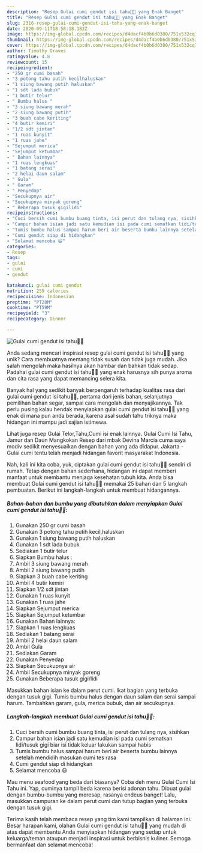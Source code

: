 ```yaml
---
description: "Resep Gulai cumi gendut isi tahu🦑🦑 yang Enak Banget"
title: "Resep Gulai cumi gendut isi tahu🦑🦑 yang Enak Banget"
slug: 2316-resep-gulai-cumi-gendut-isi-tahu-yang-enak-banget
date: 2020-09-11T18:58:18.182Z
image: https://img-global.cpcdn.com/recipes/d4dacf4b0b6d0380/751x532cq70/gulai-cumi-gendut-isi-tahu🦑🦑-foto-resep-utama.jpg
thumbnail: https://img-global.cpcdn.com/recipes/d4dacf4b0b6d0380/751x532cq70/gulai-cumi-gendut-isi-tahu🦑🦑-foto-resep-utama.jpg
cover: https://img-global.cpcdn.com/recipes/d4dacf4b0b6d0380/751x532cq70/gulai-cumi-gendut-isi-tahu🦑🦑-foto-resep-utama.jpg
author: Timothy Graves
ratingvalue: 4.8
reviewcount: 15
recipeingredient:
- "250 gr cumi basah"
- "3 potong tahu putih kecilhaluskan"
- "1 siung bawang putih haluskan"
- "1 sdt lada bubuk"
- "1 butir telur"
- " Bumbu halus "
- "3 siung bawang merah"
- "2 siung bawang putih"
- "3 buah cabe keriting"
- "4 butir kemiri"
- "1/2 sdt jintan"
- "1 ruas kunyit"
- "1 ruas jahe"
- "Sejumput merica"
- "Sejumput ketumbar"
- " Bahan lainnya"
- "1 ruas lengkuas"
- "1 batang serai"
- "2 helai daun salam"
- " Gula"
- " Garam"
- " Penyedap"
- "Secukupnya air"
- "Secukupnya minyak goreng"
- " Beberapa tusuk gigilidi"
recipeinstructions:
- "Cuci bersih cumi bumbu buang tinta, isi perut dan tulang nya, sisihkan"
- "Campur bahan isian jadi satu kemudian isi pada cumi sematkan lidi/tusuk gigi biar isi tidak keluar lakukan sampai habis"
- "Tumis bumbu halus sampai harum beri air beserta bumbu lainnya setelah mendidih masukan cumi tes rasa"
- "Cumi gendut siap di hidangkan"
- "Selamat mencoba 😃"
categories:
- Resep
tags:
- gulai
- cumi
- gendut

katakunci: gulai cumi gendut 
nutrition: 259 calories
recipecuisine: Indonesian
preptime: "PT28M"
cooktime: "PT59M"
recipeyield: "3"
recipecategory: Dinner

---
```



![Gulai cumi gendut isi tahu🦑🦑](https://img-global.cpcdn.com/recipes/d4dacf4b0b6d0380/751x532cq70/gulai-cumi-gendut-isi-tahu🦑🦑-foto-resep-utama.jpg)

Anda sedang mencari inspirasi resep gulai cumi gendut isi tahu🦑🦑 yang unik? Cara membuatnya memang tidak susah dan tidak juga mudah. Jika salah mengolah maka hasilnya akan hambar dan bahkan tidak sedap. Padahal gulai cumi gendut isi tahu🦑🦑 yang enak harusnya sih punya aroma dan cita rasa yang dapat memancing selera kita.

Banyak hal yang sedikit banyak berpengaruh terhadap kualitas rasa dari gulai cumi gendut isi tahu🦑🦑, pertama dari jenis bahan, selanjutnya pemilihan bahan segar, sampai cara mengolah dan menyajikannya. Tak perlu pusing kalau hendak menyiapkan gulai cumi gendut isi tahu🦑🦑 yang enak di mana pun anda berada, karena asal sudah tahu triknya maka hidangan ini mampu jadi sajian istimewa.

Lihat juga resep Gulai Telor,Tahu,Cumi isi enak lainnya. Gulai Cumi Isi Tahu, Jamur dan Daun Mangkokan Resep dari mbak Devina Marcia cuma saya modiv sedikit menyesuaikan dengan bahan yang ada didapur. Jakarta - Gulai cumi tentu telah menjadi hidangan favorit masyarakat Indonesia.


Nah, kali ini kita coba, yuk, ciptakan gulai cumi gendut isi tahu🦑🦑 sendiri di rumah. Tetap dengan bahan sederhana, hidangan ini dapat memberi manfaat untuk membantu menjaga kesehatan tubuh kita. Anda bisa membuat Gulai cumi gendut isi tahu🦑🦑 memakai 25 bahan dan 5 langkah pembuatan. Berikut ini langkah-langkah untuk membuat hidangannya.

<!--inarticleads1-->

##### Bahan-bahan dan bumbu yang dibutuhkan dalam menyiapkan Gulai cumi gendut isi tahu🦑🦑:

1. Gunakan 250 gr cumi basah
1. Gunakan 3 potong tahu putih kecil,haluskan
1. Gunakan 1 siung bawang putih haluskan
1. Gunakan 1 sdt lada bubuk
1. Sediakan 1 butir telur
1. Siapkan  Bumbu halus :
1. Ambil 3 siung bawang merah
1. Ambil 2 siung bawang putih
1. Siapkan 3 buah cabe keriting
1. Ambil 4 butir kemiri
1. Siapkan 1/2 sdt jintan
1. Gunakan 1 ruas kunyit
1. Gunakan 1 ruas jahe
1. Siapkan Sejumput merica
1. Siapkan Sejumput ketumbar
1. Gunakan  Bahan lainnya:
1. Siapkan 1 ruas lengkuas
1. Sediakan 1 batang serai
1. Ambil 2 helai daun salam
1. Ambil  Gula
1. Sediakan  Garam
1. Gunakan  Penyedap
1. Siapkan Secukupnya air
1. Ambil Secukupnya minyak goreng
1. Gunakan  Beberapa tusuk gigi/lidi


Masukkan bahan isian ke dalam perut cumi. Ikat bagian yang terbuka dengan tusuk gigi. Tumis bumbu halus dengan daun salam dan serai sampai harum. Tambahkan garam, gula, merica bubuk, dan air secukupnya. 

<!--inarticleads2-->

##### Langkah-langkah membuat Gulai cumi gendut isi tahu🦑🦑:

1. Cuci bersih cumi bumbu buang tinta, isi perut dan tulang nya, sisihkan
1. Campur bahan isian jadi satu kemudian isi pada cumi sematkan lidi/tusuk gigi biar isi tidak keluar lakukan sampai habis
1. Tumis bumbu halus sampai harum beri air beserta bumbu lainnya setelah mendidih masukan cumi tes rasa
1. Cumi gendut siap di hidangkan
1. Selamat mencoba 😃


Mau menu seafood yang beda dari biasanya? Coba deh menu Gulai Cumi Isi Tahu ini. Yap, cuminya tampil beda karena berisi adonan tahu. Dibuat gulai dengan bumbu-bumbu yang meresap, rasanya endeus banget! Lalu, masukkan campuran ke dalam perut cumi dan tutup bagian yang terbuka dengan tusuk gigi. 

Terima kasih telah membaca resep yang tim kami tampilkan di halaman ini. Besar harapan kami, olahan Gulai cumi gendut isi tahu🦑🦑 yang mudah di atas dapat membantu Anda menyiapkan hidangan yang sedap untuk keluarga/teman ataupun menjadi inspirasi untuk berbisnis kuliner. Semoga bermanfaat dan selamat mencoba!
